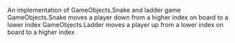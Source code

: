 An implementation of GameObjects.Snake and ladder game
GameObjects.Snake moves a player down from a higher index on board to a lower index
GameObjects.Ladder moves a player up from a lower index on board to a higher index